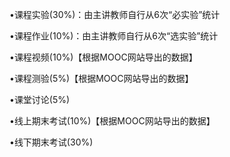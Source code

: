 •课程实验(30%)：由主讲教师自行从6次“必实验”统计

•课程作业(10%)：由主讲教师自行从6次“选实验”统计

•课程视频(10%)【根据MOOC网站导出的数据】

•课程测验(5%)【根据MOOC网站导出的数据】

•课堂讨论(5%)

•线上期末考试(10%)【根据MOOC网站导出的数据】

•线下期末考试(30%)
